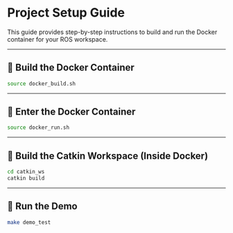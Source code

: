 # Project Setup Guide

This guide provides step-by-step instructions to build and run the Docker container for your ROS workspace.

---

## 🔧 Build the Docker Container

```bash
source docker_build.sh
```

---

## 🚪 Enter the Docker Container

```bash
source docker_run.sh
```

---

## 🧱 Build the Catkin Workspace (Inside Docker)

```bash
cd catkin_ws
catkin build
```

---

## 🚀 Run the Demo

```bash
make demo_test
```
